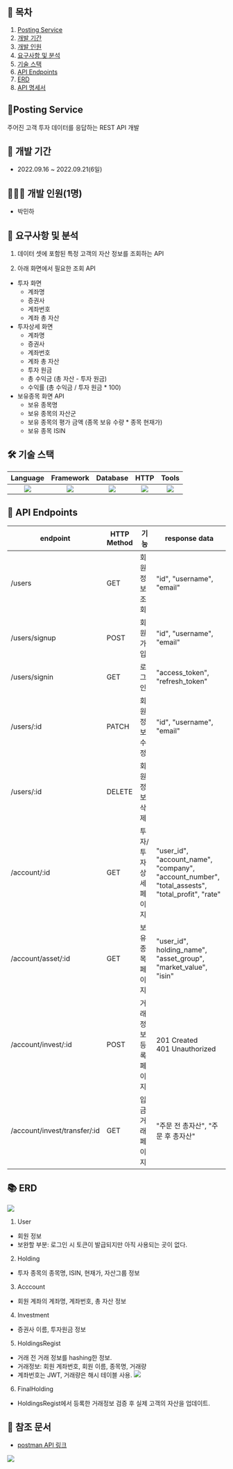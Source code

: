 ## 📎 목차

1. [Posting Service](#-posting-service)
2. [개발 기간](#-개발-기간)
3. [개발 인원](#-개발-인원)
4. [요구사항 및 분석](#-요구사항-및-분석)
5. [기술 스택](#-기술-스택)
6. [API Endpoints](#api-endpoints)
7. [ERD](#-erd)
8. [API 명세서](#-api-명세서)

## 🚀Posting Service
주어진 고객 투자 데이터를 응답하는 REST API 개발
## 📆 개발 기간
- 2022.09.16 ~ 2022.09.21(6일)

## 🧑🏻‍💻 개발 인원(1명)
- 박민하

## 📝 요구사항 및 분석
1. 데이터 셋에 포함된 특정 고객의 자산 정보를 조회하는 API

2. 아래 화면에서 필요한 조회 API
- 투자 화면
  - 계좌명
  - 증권사
  - 계좌번호
  - 계좌 총 자산
- 투자상세 화면
  - 계좌명
  - 증권사
  - 계좌번호
  - 계좌 총 자산
  - 투자 원금
  - 총 수익금 (총 자산 - 투자 원금)
  - 수익률 (총 수익금 / 투자 원금 * 100)
- 보유종목 화면 API
  - 보유 종목명
  - 보유 종목의 자산군
  - 보유 종목의 평가 금액 (종목 보유 수량 * 종목 현재가)
  - 보유 종목 ISIN

## 🛠 기술 스택
Language | Framework | Database | HTTP | Tools
| :----------------------------------------------------------------------------------------------------: | :----------------------------------------------------------------------------------------------------: | :--------------------------------------------------------------------------------------------------: | :----------------------------------------------------------------------------------------------------------: | :------------------------------------------------------------------------------------------------------: |
| <img src="https://img.shields.io/badge/python-3776AB?style=for-the-badge&logo=python&logoColor=white"> | <img src="https://img.shields.io/badge/django-092E20?style=for-the-badge&logo=django&logoColor=white"> | <img src="https://img.shields.io/badge/SQLite-003B57?style=for-the-badge&logo=sqlite&logoColor=white"> | <img src="https://img.shields.io/badge/postman-FF6C37?style=for-the-badge&logo=postman&logoColor=white"> |  <img src="https://img.shields.io/badge/git-F05032?style=for-the-badge&logo=git&logoColor=white">


## 🎯 API Endpoints
| endpoint | HTTP Method | 기능 | response data |
|----------|-------------|------|-------------------|
|/users | GET | 회원 정보 조회 |  "id", "username", "email"
|/users/signup | POST | 회원가입 | "id", "username", "email"
|/users/signin | GET | 로그인 |  "access_token", "refresh_token"
|/users/:id | PATCH| 회원 정보 수정 | "id", "username", "email"
|/users/:id | DELETE | 회원 정보 삭제 | 
|/account/:id | GET | 투자/투자상세페이지 | "user_id", "account_name", "company", "account_number", "total_assests", "total_profit", "rate"
|/account/asset/:id| GET | 보유종목페이지 |  "user_id", holding_name", "asset_group", "market_value", "isin"
|/account/invest/:id | POST | 거래 정보 등록 페이지  | 201 Created </br> 401 Unauthorized
|/account/invest/transfer/:id | GET | 입금 거래 페이지  | "주문 전 총자산", "주문 후 총자산"

## 📚 ERD
![](https://velog.velcdn.com/images/miracle-21/post/6e8dad6b-ca12-4e62-9f18-690fa72faf31/image.png)
1. User
- 회원 정보
- 보완할 부분: 로그인 시 토큰이 발급되지만 아직 사용되는 곳이 없다.

2. Holding
- 투자 종목의 종목명, ISIN, 현재가, 자산그룹 정보

3. Acccount
- 회원 계좌의 계좌명, 계좌번호, 총 자산 정보

4. Investment
- 증권사 이름, 투자원금 정보

5. HoldingsRegist
- 거래 전 거래 정보를 hashing한 정보.
- 거래정보: 회원 계좌번호, 회원 이름, 종목명, 거래량
- 계좌번호는 JWT, 거래량은 해시 테이블 사용.
![](https://velog.velcdn.com/images/miracle-21/post/8829083d-73b6-427d-99e2-dd57d7e040da/image.png)

6. FinalHolding
- HoldingsRegist에서 등록한 거래정보 검증 후 실제 고객의 자산을 업데이트.

## 🔖 참조 문서
- [postman API 링크](https://documenter.getpostman.com/view/18832289/2s7Z7YJuGb)

![](https://velog.velcdn.com/images/miracle-21/post/4578c1c3-016c-4bde-9ee1-9273abde90ed/image.gif)

